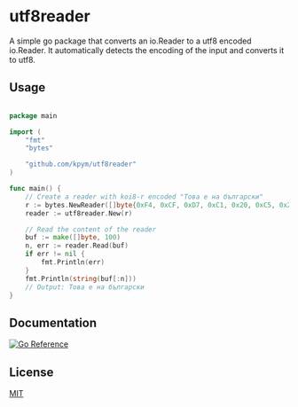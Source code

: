 # utf8reader

A simple go package that converts an io.Reader to a utf8 encoded io.Reader.
It automatically detects the encoding of the input and converts it to utf8.

## Usage

```go

package main

import (
    "fmt"
    "bytes"

    "github.com/kpym/utf8reader"
)

func main() {
    // Create a reader with koi8-r encoded "Това е на български"
    r := bytes.NewReader([]byte{0xF4, 0xCF, 0xD7, 0xC1, 0x20, 0xC5, 0x20, 0xCE, 0xC1, 0x20, 0xC2, 0xDF, 0xCC, 0xC7, 0xC1, 0xD2, 0xD3, 0xCB, 0xC9})
    reader := utf8reader.New(r)

    // Read the content of the reader
    buf := make([]byte, 100)
    n, err := reader.Read(buf)
    if err != nil {
        fmt.Println(err)
    }
    fmt.Println(string(buf[:n]))
    // Output: Това е на български
}
```

## Documentation

[![Go Reference](https://pkg.go.dev/badge/github.com/kpym/utf8reader.svg)](https://pkg.go.dev/github.com/kpym/utf8reader)

## License

[MIT](LICENSE)

